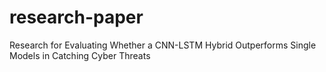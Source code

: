 # research-paper
Research for Evaluating Whether a CNN-LSTM Hybrid Outperforms Single Models in Catching Cyber Threats
